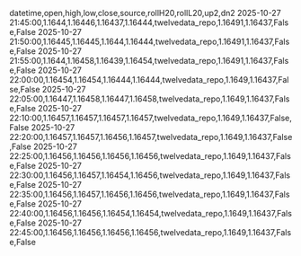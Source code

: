 datetime,open,high,low,close,source,rollH20,rollL20,up2,dn2
2025-10-27 21:45:00,1.1644,1.16446,1.16437,1.16444,twelvedata_repo,1.16491,1.16437,False,False
2025-10-27 21:50:00,1.16445,1.16445,1.1644,1.16444,twelvedata_repo,1.16491,1.16437,False,False
2025-10-27 21:55:00,1.1644,1.16458,1.16439,1.16454,twelvedata_repo,1.16491,1.16437,False,False
2025-10-27 22:00:00,1.16454,1.16454,1.16444,1.16444,twelvedata_repo,1.1649,1.16437,False,False
2025-10-27 22:05:00,1.16447,1.16458,1.16447,1.16458,twelvedata_repo,1.1649,1.16437,False,False
2025-10-27 22:10:00,1.16457,1.16457,1.16457,1.16457,twelvedata_repo,1.1649,1.16437,False,False
2025-10-27 22:20:00,1.16457,1.16457,1.16456,1.16457,twelvedata_repo,1.1649,1.16437,False,False
2025-10-27 22:25:00,1.16456,1.16456,1.16456,1.16456,twelvedata_repo,1.1649,1.16437,False,False
2025-10-27 22:30:00,1.16456,1.16457,1.16454,1.16456,twelvedata_repo,1.1649,1.16437,False,False
2025-10-27 22:35:00,1.16456,1.16457,1.16456,1.16456,twelvedata_repo,1.1649,1.16437,False,False
2025-10-27 22:40:00,1.16456,1.16456,1.16454,1.16454,twelvedata_repo,1.1649,1.16437,False,False
2025-10-27 22:45:00,1.16456,1.16456,1.16456,1.16456,twelvedata_repo,1.1649,1.16437,False,False

